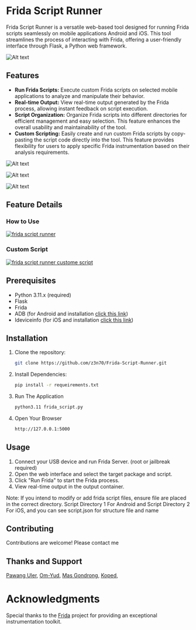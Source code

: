 # Frida Script Runner

Frida Script Runner is a versatile web-based tool designed for running Frida scripts seamlessly on mobile applications Android and iOS. This tool streamlines the process of interacting with Frida, offering a user-friendly interface through Flask, a Python web framework.

![Alt text](https://raw.githubusercontent.com/z3n70/Frida-Script-Runner/main/FSR.png?token=GHSAT0AAAAAAB2UAMETIWMNS5FMUJYWSNOGZMIQLVQ#")

## Features

- **Run Frida Scripts:** Execute custom Frida scripts on selected mobile applications to analyze and manipulate their behavior.
- **Real-time Output:** View real-time output generated by the Frida process, allowing instant feedback on script execution.
- **Script Organization:** Organize Frida scripts into different directories for efficient management and easy selection. This feature enhances the overall usability and maintainability of the tool.
- **Custom Scripting:** Easily create and run custom Frida scripts by copy-pasting the script code directly into the tool. This feature provides flexibility for users to apply specific Frida instrumentation based on their analysis requirements.


![Alt text](https://i.ibb.co/TBrsPNF/Screen-Shot-2024-03-10-at-02-33-57.png#")

![Alt text](https://i.ibb.co/6yz8xhL/Screen-Shot-2024-03-10-at-02-37-19.png#")

![Alt text](https://i.ibb.co/gJcDkBs/Screen-Shot-2024-03-10-at-02-43-42.png#")

## Feature Details

### How to Use
[![frida script runner](https://markdown-videos-api.jorgenkh.no/url?url=https%3A%2F%2Fyoutu.be%2F1Egu8DX-8Qo%3Fsi%3DKg_cFYgq4Ngz4DmK)](https://youtu.be/1Egu8DX-8Qo?si=Kg_cFYgq4Ngz4DmK#")

### Custom Script
[![frida script runner custome script](https://markdown-videos-api.jorgenkh.no/url?url=https%3A%2F%2Fyoutu.be%2F3GenHhYtK6E%3Fsi%3D5mgFNPs3S7xpL_mO)](https://youtu.be/3GenHhYtK6E?si=5mgFNPs3S7xpL_mO)

## Prerequisites

- Python 3.11.x (required)
- Flask
- Frida
- ADB (for Android and installation [click this link](https://beebom.com/how-to-install-adb-windows-mac/))
- Ideviceinfo (for iOS and installation [click this link](https://command-not-found.com/ideviceinfo))

## Installation

1. Clone the repository:

   ```bash
   git clone https://github.com/z3n70/Frida-Script-Runner.git

2. Install Dependencies:

   ```bash
   pip install -r requeirements.txt

3. Run The Application

   ```bash
   python3.11 frida_script.py

4. Open Your Browser

   ```bash
   http://127.0.0.1:5000

## Usage
1. Connect your USB device and run Frida Server. (root or jailbreak required)
2. Open the web interface and select the target package and script.
3. Click "Run Frida" to start the Frida process.
4. View real-time output in the output container.

Note: If you intend to modify or add frida script files, ensure file are placed in the correct directory. Script Directory 1 For Android and Script Directory 2 For iOS, and you can see script.json for structure file and name

## Contributing
Contributions are welcome! Please contact me 

## Thanks and Support
[Pawang Uler](https://github.com/karjok), [Om-Yud](https://github.com/Yudha-ard), [Mas Gondrong](https://github.com/xcapri), [Koped](https://github.com/secrash), 

# Acknowledgments
Special thanks to the [Frida](https://frida.re/) project for providing an exceptional instrumentation toolkit.
